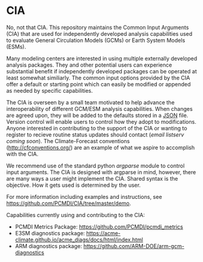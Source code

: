 # CIA

No, not that CIA.  This repository maintains the Common Input Arguments (CIA) that are used for independently developed analysis capabilities used to evaluate General Circulation Models (GCMs) or Earth System Models (ESMs). 

Many modeling centers are interested in using multiple externally developed analysis packages.  They and other potential users can experience substantial benefit if independently developed packages can be operated at least somewhat similiarly.  The common input options provided by the CIA offer a default or starting point which can easily be modified or appended as needed by specific capabilities.  

The CIA is overseen by a small team motivated to help advance the interoperability of different GCM/ESM analysis capabilities. When changes are agreed upon, they will be added to the defaults stored in a [JSON](json.org) file.  Version control will enable users to control how they adopt to modifications.  Anyone interested in contributing to the support of the CIA or wanting to register to recieve routine status updates should contact (*email listserv coming soon*).  The Climate-Forecast conventions (http://cfconventions.org/) are an example of what we aspire to accomplish with the CIA.    

We recommend use of the standard python *argparse* module to control input arguments.  The CIA is designed with argparse in mind, however, there are many ways a user might implement the CIA. Shared syntax is the objective.  How it gets used is determined by the user.  

For more information including examples and instructions, see https://github.com/PCMDI/CIA/tree/master/demo. 

Capabilities currently using and contributing to the CIA:

  + PCMDI Metrics Package: https://github.com/PCMDI/pcmdi_metrics
  + E3SM diagnostics package: https://acme-climate.github.io/acme_diags/docs/html/index.html
  + ARM diagnostics package: https://github.com/ARM-DOE/arm-gcm-diagnostics
  

  
